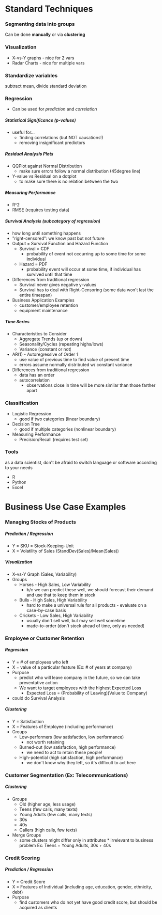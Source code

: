 # Standard Techniques

### Segmenting data into groups
Can be done **manually** or via **clustering**

### Visualization
* X-vs-Y graphs	- nice for 2 vars
* Radar Charts - nice for multiple vars

### Standardize variables
subtract mean, divide standard deviation

### Regression
* Can be used for *prediction* and *correlation*

##### Statistical Significance	(p-values)
* useful for...
	* finding correlations	(but NOT causations!)
	* removing insignificant predictors

##### Residual Analysis Plots
* QQPlot against Normal Distribution
	* make sure errors follow a normal distribution (45degree line)
* Y-value vs Residual on a dotplot
	* to make sure there is no relation between the two

##### Measuring Performance
* R^2
* RMSE	(requires testing data)

##### Survival Analysis	(subcategory of regression)
* how long until something happens
* "right-censored": we know past but not future
* Output = Survival Function and Hazard Function
	* Survival = CDF
		* probability of event not occurring up to some time for some individual
	* Hazard = PDF
		* probability event will occur at some time, if individual has survived until that time
* Differences from traditional regression
	* Survival never gives negative y-values
	* Survival has to deal with Right-Censoring (some data won't last the entire timespan)
* Business Application Examples
	* customer/employee retention
	* equipment maintenance

##### Time Series
* Characteristics to Consider
	* Aggregate Trends	(up or down)
	* Seasonality/Cycles	(repeating highs/lows)
	* Variance			(constant or not)
* AR(1) - Autoregressive of Order 1
	* use value of previous time to find value of present time
	* errors assume normally distributed w/ constant variance
* Differences from traditional regression
	* data has an order
	* autocorrelation
		* observations close in time will be more similar than those farther apart

### Classification
* Logistic Regression
	* good if two categories (linear boundary)
* Decision Tree
	* good if multiple categories (nonlinear boundary)
* Measuring Performance
	* Precision/Recall	(requires test set)

### Tools

as a data scientist, don't be afraid to switch language or software according to your needs

* R
* Python
* Excel

# Business Use Case Examples

### Managing Stocks of Products

##### Prediction / Regression
* Y = SKU = Stock-Keeping-Unit
* X = Volatility of Sales (StandDev(Sales)/Mean(Sales))

##### Visualization
* X-vs-Y Graph (Sales, Variability)
* Groups
	* Horses - High Sales, Low Variability
		* b/c we can predict these well, we should forecast their demand and use that to keep them in stock
	* Bulls - High Sales, High Variability
		* hard to make a universal rule for all products - evaluate on a case-by-case basis
	* Crickets - Low Sales, High Variability
		* usually don't sell well, but may sell well sometime
		* made-to-order (don't stock ahead of time, only as needed)


### Employee or Customer Retention

##### Regression
* Y = # of employees who left
* X = value of a particular feature (Ex: # of years at company)
* Purpose
	* predict who will leave company in the future, so we can take preventative action
	* We want to target employees with the highest Expected Loss
		* Expected Loss = (Probability of Leaving)(Value to Company)
* could do Survival Analysis

##### Clustering
* Y = Satisfaction
* X = Features of Employee (including performance)
* Groups
	* Low-performers (low satisfaction, low performance)
		* not worth retaining
	* Burned-out (low satisfaction, high performance)
		* we need to act to retain these people!
	* High-potential (high satisfaction, high performance)
		* we don't know why they left, so it's difficult to act here

### Customer Segmentation (Ex: Telecommunications)
##### Clustering
* Groups
	* Old	(higher age, less usage)
	* Teens	(few calls, many texts)
	* Young Adults	(few calls, many texts)
	* 30s
	* 40s
	* Callers	(high calls, few texts)
* Merge Groups
	* some clusters might differ only in attributes * irrelevant to business problem
	Ex:	Teens + Young Adults, 30s + 40s

### Credit Scoring
##### Prediction / Regression
* Y = Credit Score
* X = Features of Individual (including age, education, gender, ethnicity, debt)
* Purpose
	* find customers who do not yet have good credit score, but should be acquired as clients
